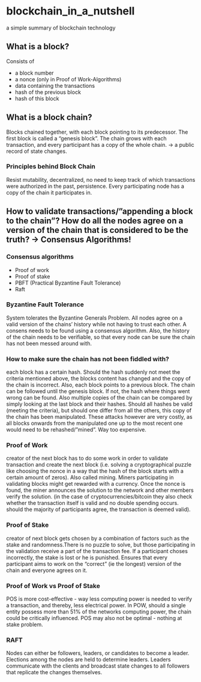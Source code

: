 # blockchain_in_a_nutshell
a simple summary of blockchain technology

## What is a block?
Consists of
* a block number
* a nonce (only in Proof of Work-Algorithms)
* data containing the transactions
* hash of the previous block
* hash of this block

## What is a block chain?
Blocks chained together, with each block pointing to its predecessor. The first block is called a “genesis block”. The chain grows with each transaction, and every participant has a copy of the whole chain. -> a public record of state changes.

### Principles behind Block Chain 
Resist mutability, decentralized, no need to keep track of which transactions were authorized in the past, persistence. Every participating node has a copy of the chain it participates in.

## How to validate transactions/”appending a block to the chain”? How do all the nodes agree on a version of the chain that is considered to be the truth? -> Consensus Algorithms!

### Consensus algorithms
* Proof of work
* Proof of stake
* PBFT (Practical Byzantine Fault Tolerance)
* Raft

### Byzantine Fault Tolerance
System tolerates the Byzantine Generals Problem. All nodes agree on a valid version of the chains’ history while not having to trust each other. A consens needs to be found using a consensus algorithm. Also, the history of the chain needs to be verifiable, so that every node can be sure the chain has not been messed around with.

### How to make sure the chain has not been fiddled with?
each block has a certain hash. Should the hash suddenly not meet the criteria mentioned above, the blocks content has changed and the copy of the chain is incorrect. Also, each block points to a previous block. The chain can be followed until the genesis block. If not, the hash where things went wrong can be found. Also multiple copies of the chain can be compared by simply looking at the last block and their hashes. Should all hashes be valid (meeting the criteria), but should one differ from all the others, this copy of the chain has been manipulated. These attacks however are very costly, as all blocks onwards from the manipulated one up to the most recent one would need to be rehashed/”mined”. Way too expensive.

### Proof of Work
creator of the next block has to do some work in order to validate transaction and create the next block (i.e. solving a cryptographical puzzle like choosing the nonce in a way that the hash of the block starts with a certain amount of zeros). Also called mining. Miners participating in validating blocks might get rewarded with a currency. Once the nonce is found, the miner announces the solution to the network and other members verify the solution. (in the case of cryptocurrencies/bitcoin they also check whether the transaction itself is valid and no double spending occurs. should the majority of participants agree, the transaction is deemed valid).

### Proof of Stake
creator of next block gets chosen by a combination of factors such as the stake and randomness.There is no puzzle to solve, but those participating in the validation receive a part of the transaction fee. If a participant choses incorrectly, the stake is lost or he is punished. Ensures that every participant aims to work on the “correct” (ie the longest) version of the chain and everyone agrees on it.

### Proof of Work vs Proof of Stake
POS is more cost-effective - way less computing power is needed to verify a transaction, and thereby, less electrical power. In POW, should a single entity possess more than 51% of the networks computing power, the chain could be critically influenced. POS may also not be optimal - nothing at stake problem.

### RAFT
Nodes can either be followers, leaders, or candidates to become a leader. Elections among the nodes are held to determine leaders. Leaders communicate with the clients and broadcast state changes to all followers that replicate the changes themselves.

